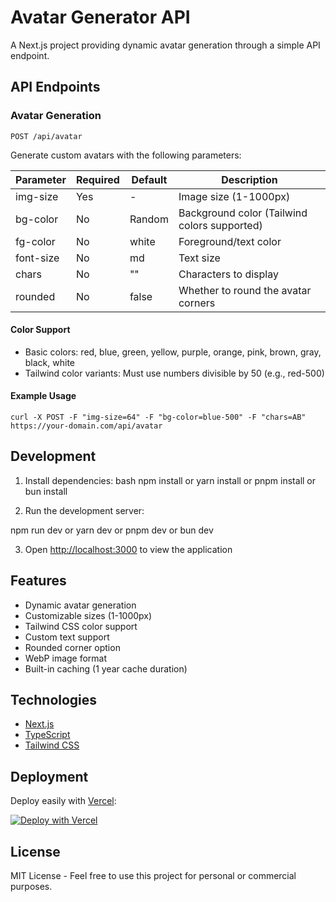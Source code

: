 # Avatar Generator API

A Next.js project providing dynamic avatar generation through a simple API endpoint.

## API Endpoints

### Avatar Generation
`POST /api/avatar`

Generate custom avatars with the following parameters:

| Parameter  | Required | Default | Description                                    |
|------------|----------|---------|------------------------------------------------|
| img-size   | Yes      | -       | Image size (1-1000px)                         |
| bg-color   | No       | Random  | Background color (Tailwind colors supported)   |
| fg-color   | No       | white   | Foreground/text color                         |
| font-size  | No       | md      | Text size                                     |
| chars      | No       | ""      | Characters to display                         |
| rounded    | No       | false   | Whether to round the avatar corners           |

#### Color Support
- Basic colors: red, blue, green, yellow, purple, orange, pink, brown, gray, black, white
- Tailwind color variants: Must use numbers divisible by 50 (e.g., red-500)

#### Example Usage
`curl -X POST -F "img-size=64" -F "bg-color=blue-500" -F "chars=AB" https://your-domain.com/api/avatar`

## Development

1. Install dependencies:
bash
npm install
or
yarn install
or
pnpm install
or
bun install

2. Run the development server:

npm run dev
or
yarn dev
or
pnpm dev
or
bun dev


3. Open [http://localhost:3000](http://localhost:3000) to view the application

## Features

- Dynamic avatar generation
- Customizable sizes (1-1000px)
- Tailwind CSS color support
- Custom text support
- Rounded corner option
- WebP image format
- Built-in caching (1 year cache duration)

## Technologies

- [Next.js](https://nextjs.org)
- [TypeScript](https://www.typescriptlang.org/)
- [Tailwind CSS](https://tailwindcss.com)

## Deployment

Deploy easily with [Vercel](https://vercel.com):

[![Deploy with Vercel](https://vercel.com/button)](https://vercel.com/new/clone?repository-url=https://github.com/yourusername/your-repo-name)

## License

MIT License - Feel free to use this project for personal or commercial purposes.